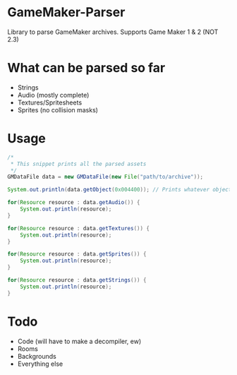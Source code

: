 # GameMaker-Parser
Library to parse GameMaker archives. Supports Game Maker 1 & 2 (NOT 2.3)

# What can be parsed so far
- Strings
- Audio (mostly complete)
- Textures/Spritesheets
- Sprites (no collision masks)

# Usage
```java
/* 
 * This snippet prints all the parsed assets
 */
GMDataFile data = new GMDataFile(new File("path/to/archive"));

System.out.println(data.getObject(0x004400)); // Prints whatever object happens to be at that address, if any.

for(Resource resource : data.getAudio()) {
    System.out.println(resource);
}

for(Resource resource : data.getTextures()) {
    System.out.println(resource);
}

for(Resource resource : data.getSprites()) {
    System.out.println(resource);
}

for(Resource resource : data.getStrings()) {
    System.out.println(resource);
}
```

# Todo
- Code (will have to make a decompiler, ew)
- Rooms
- Backgrounds
- Everything else
